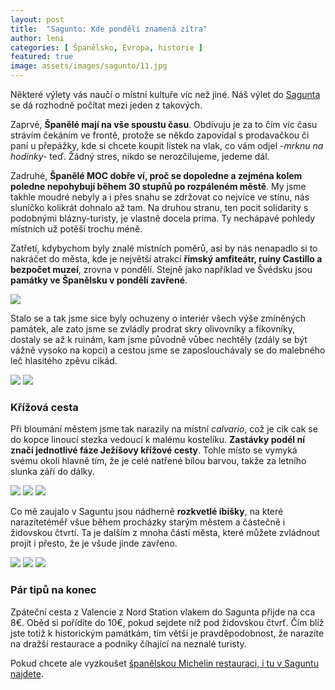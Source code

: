 ```yaml
---
layout: post
title:  "Sagunto: Kde pondělí znamená zítra"
author: leni
categories: [ Španělsko, Evropa, historie ]
featured: true
image: assets/images/sagunto/11.jpg
---
```


Některé výlety vás naučí o místní kultuře víc než jiné. Náš výlet do <a href="http://www.aytosagunto.es/es-es/Paginas/inicio.aspx">Sagunta</a> se dá rozhodně počítat mezi jeden z takových.

Zaprvé, **Španělé mají na vše spoustu času**. Obdivuju je za to čím víc času strávím čekáním ve frontě, protože se někdo zapovídal s prodavačkou či paní u přepážky, kde si chcete koupit lístek na vlak, co vám odjel *-mrknu na hodinky-* teď. Žádný stres, nikdo se nerozčilujeme, jedeme dál.

Zadruhé, **Španělé MOC dobře ví, proč se dopoledne a zejména kolem poledne nepohybují během 30 stupňů po rozpáleném městě**. My jsme takhle moudré nebyly a i přes snahu se zdržovat co nejvíce ve stínu, nás sluníčko kolikrát dohnalo až tam. Na druhou stranu, ten pocit solidarity s podobnými blázny-turisty, je vlastně docela prima. Ty nechápavé pohledy místních už potěší trochu méně.

Zatřetí, kdybychom byly znalé místních poměrů, asi by nás nenapadlo si to nakráčet do města, kde je největší atrakcí **římský amfiteátr, ruiny Castillo a bezpočet muzeí**, zrovna v pondělí. Stejně jako například ve Švédsku jsou **památky ve Španělsku v pondělí zavřené**. 

<img src="/assets/images/sagunto/4.jpg">

Stalo se a tak jsme sice byly ochuzeny o interiér všech výše zmíněných památek, ale zato jsme se zvládly prodrat skry olivovníky a fíkovníky, dostaly se až k ruinám, kam jsme původně vůbec nechtěly (zdály se být vážně vysoko na kopci) a cestou jsme se zaposlouchávaly se do malebného leč hlasitého zpěvu cikád.

<img src="/assets/images/sagunto/6.jpg">

<img src="/assets/images/sagunto/7.jpg">

### Křížová cesta 

Při bloumání městem jsme tak narazily na místní *calvario*, což je cik cak se do kopce linoucí stezka vedoucí k malému kostelíku. **Zastávky podél ní značí jednotlivé fáze Ježíšovy křížové cesty**. Tohle místo se vymyká svému okolí hlavně tím, že je celé natřené bílou barvou, takže za letního slunka září do dálky.

<img src="/assets/images/sagunto/2.jpg">

<img src="/assets/images/sagunto/3.jpg">

<img src="/assets/images/sagunto/5.jpg">

Co mě zaujalo v Saguntu jsou nádherně **rozkvetlé ibišky**, na které narazítetéměř všue během procházky starým městem a částečně i židovskou čtvrtí. Ta je dalším z mnoha částí města, které můžete zvládnout projít i přesto, že je všude jinde zavřeno.

<img src="/assets/images/sagunto/10.jpg">

<img src="/assets/images/sagunto/1.jpg">

<img src="/assets/images/sagunto/12.jpg">

### Pár tipů na konec
Zpáteční cesta z Valencie z Nord Station vlakem do Sagunta přijde na cca 8€. Oběd si pořídíte do 10€, pokud sejdete níž pod židovskou čtvrť. Čím blíž jste totiž k historickým památkám, tím větší je pravděpodobnost, že narazíte na dražší restaurace a podniky číhající na neznalé turisty. 

Pokud chcete ale vyzkoušet <a href="https://www.restaurantarrels.com/">španělskou Michelin restauraci, i tu v Saguntu najdete</a>.